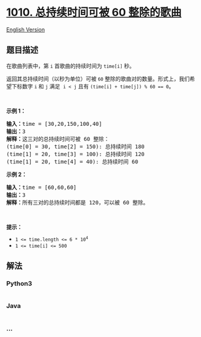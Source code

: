 # [1010. 总持续时间可被 60 整除的歌曲](https://leetcode.cn/problems/pairs-of-songs-with-total-durations-divisible-by-60)

[English Version](/solution/1000-1099/1010.Pairs%20of%20Songs%20With%20Total%20Durations%20Divisible%20by%2060/README_EN.md)

## 题目描述

<!-- 这里写题目描述 -->

<p>在歌曲列表中，第 <code>i</code> 首歌曲的持续时间为 <code>time[i]</code> 秒。</p>

<p>返回其总持续时间（以秒为单位）可被 <code>60</code> 整除的歌曲对的数量。形式上，我们希望下标数字 <code>i</code> 和 <code>j</code> 满足&nbsp; <code>i &lt; j</code> 且有&nbsp;<code>(time[i] + time[j]) % 60 == 0</code>。</p>

<p>&nbsp;</p>

<p><strong>示例 1：</strong></p>

<pre>
<strong>输入：</strong>time = [30,20,150,100,40]
<strong>输出：</strong>3
<strong>解释：</strong>这三对的总持续时间可被 60 整除：
(time[0] = 30, time[2] = 150): 总持续时间 180
(time[1] = 20, time[3] = 100): 总持续时间 120
(time[1] = 20, time[4] = 40): 总持续时间 60
</pre>

<p><strong>示例 2：</strong></p>

<pre>
<strong>输入：</strong>time = [60,60,60]
<strong>输出：</strong>3
<strong>解释：</strong>所有三对的总持续时间都是 120，可以被 60 整除。
</pre>

<p>&nbsp;</p>

<p><strong>提示：</strong></p>

<ul>
	<li><code>1 &lt;= time.length &lt;= 6 * 10<sup>4</sup></code></li>
	<li><code>1 &lt;= time[i] &lt;= 500</code></li>
</ul>

## 解法

<!-- 这里可写通用的实现逻辑 -->

<!-- tabs:start -->

### **Python3**

<!-- 这里可写当前语言的特殊实现逻辑 -->

```python

```

### **Java**

<!-- 这里可写当前语言的特殊实现逻辑 -->

```java

```

### **...**

```

```

<!-- tabs:end -->
